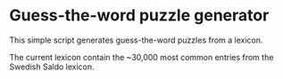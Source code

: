 
# Guess-the-word puzzle generator

This simple script generates guess-the-word puzzles from a lexicon.

The current lexicon contain the ~30,000 most common entries from the Swedish Saldo lexicon.


